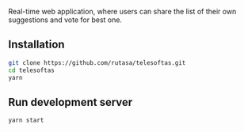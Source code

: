 
Real-time web application, where users can share the list of their own suggestions and vote for best one. 

## Installation

```bash
git clone https://github.com/rutasa/telesoftas.git
cd telesoftas
yarn
```

## Run development server

```bash
yarn start
```
